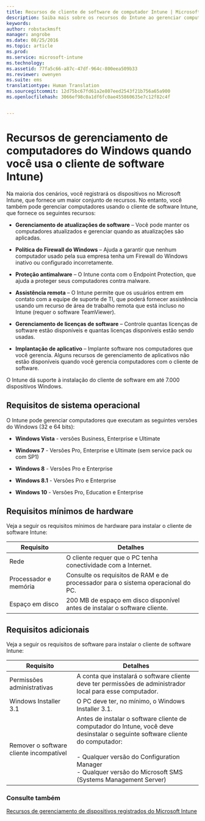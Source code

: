 ```yaml
---
title: Recursos de cliente de software de computador Intune | Microsoft Intune
description: Saiba mais sobre os recursos do Intune ao gerenciar computadores Windows com o cliente de software Intune.
keywords: 
author: robstackmsft
manager: angrobe
ms.date: 08/25/2016
ms.topic: article
ms.prod: 
ms.service: microsoft-intune
ms.technology: 
ms.assetid: 77fa5c66-a87c-47df-964c-800eea509b33
ms.reviewer: owenyen
ms.suite: ems
translationtype: Human Translation
ms.sourcegitcommit: 12d75bc67fd61a2e807eed2543f21b756a65a900
ms.openlocfilehash: 3066ef98c0a1df6fc0ae455860635e7c12f82c4f


---
```


# Recursos de gerenciamento de computadores do Windows quando você usa o cliente de software Intune)
Na maioria dos cenários, você registrará os dispositivos no Microsoft Intune, que fornece um maior conjunto de recursos. No entanto, você também pode gerenciar computadores usando o cliente de software Intune, que fornece os seguintes recursos:

-   **Gerenciamento de atualizações de software** – Você pode manter os computadores atualizados e gerenciar quando as atualizações são aplicadas.

-   **Política do Firewall do Windows** – Ajuda a garantir que nenhum computador usado pela sua empresa tenha um Firewall do Windows inativo ou configurado incorretamente.

-   **Proteção antimalware** – O Intune conta com o Endpoint Protection, que ajuda a proteger seus computadores contra malware.

-   **Assistência remota** – O Intune permite que os usuários entrem em contato com a equipe de suporte de TI, que poderá fornecer assistência usando um recurso de área de trabalho remota que está incluso no Intune (requer o software TeamViewer).

-   **Gerenciamento de licenças de software** – Controle quantas licenças de software estão disponíveis e quantas licenças disponíveis estão sendo usadas.
-   **Implantação de aplicativo** – Implante software nos computadores que você gerencia. Alguns recursos de gerenciamento de aplicativos não estão disponíveis quando você gerencia computadores com o cliente de software.


O Intune dá suporte à instalação do cliente de software em até 7.000 dispositivos Windows.

## Requisitos de sistema operacional
O Intune pode gerenciar computadores que executam as seguintes versões do Windows (32 e 64 bits):


-   **Windows Vista** - versões Business, Enterprise e Ultimate

-   **Windows 7** - Versões Pro, Enterprise e Ultimate (sem service pack ou com SP1)

-   **Windows 8** - Versões Pro e Enterprise

-   **Windows 8.1** - Versões Pro e Enterprise

- **Windows 10** - Versões Pro, Education e Enterprise


## Requisitos mínimos de hardware
Veja a seguir os requisitos mínimos de hardware para instalar o cliente de software Intune:

|Requisito|Detalhes|
|---------------|--------------------|
|Rede|O cliente requer que o PC tenha conectividade com a Internet.|
|Processador e memória|Consulte os requisitos de RAM e de processador para o sistema operacional do PC.|
|Espaço em disco|200 MB de espaço em disco disponível antes de instalar o software cliente.|

## Requisitos adicionais
Veja a seguir os requisitos de software para instalar o cliente de software Intune:

|Requisito|Detalhes|
|---------------|--------------------|
|Permissões administrativas|A conta que instalará o software cliente deve ter permissões de administrador local para esse computador.|
|Windows Installer 3.1|O PC deve ter, no mínimo, o Windows Installer 3.1.|
|Remover o software cliente incompatível|Antes de instalar o software cliente de computador do Intune, você deve desinstalar o seguinte software cliente do computador:<br /><br />- Qualquer versão do Configuration Manager<br />- Qualquer versão do Microsoft SMS (Systems Management Server)|

### Consulte também
[Recursos de gerenciamento de dispositivos registrados do Microsoft Intune](./mobile-device-management-capabilities-in-microsoft-intune.md)



<!--HONumber=Aug16_HO4-->


